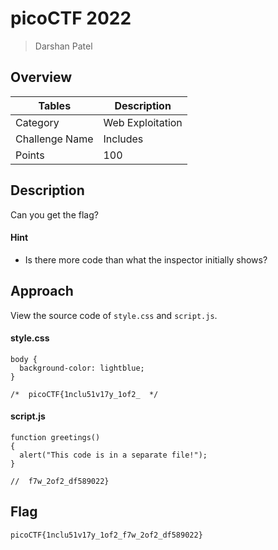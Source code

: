 # picoCTF 2022

> Darshan Patel

## Overview

| Tables | Description |
| ------ | ----------- |
| Category | Web Exploitation |
| Challenge Name | Includes |
| Points | 100 |

## Description

Can you get the flag?

#### Hint

- Is there more code than what the inspector initially shows?

## Approach

View the source code of `style.css` and `script.js`.

#### style.css

```
body {
  background-color: lightblue;
}

/*  picoCTF{1nclu51v17y_1of2_  */
```

#### script.js

```
function greetings()
{
  alert("This code is in a separate file!");
}

//  f7w_2of2_df589022}
```

## Flag

```
picoCTF{1nclu51v17y_1of2_f7w_2of2_df589022}
```

